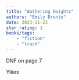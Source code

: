 ```yaml
---
title: "Wuthering Heights"
authors: "Emily Bronte"
date: 2023-11-23
star_rating: 1
books/tags:
    - "fiction"
    - "trash"
---
```

DNF on page 7

Yikes